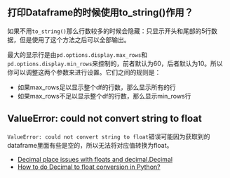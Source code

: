 ## 打印Dataframe的时候使用to_string()作用？

如果不用`to_string()`那么行数较多的时候会隐藏：只显示开头和尾部的5行数据，但是使用了这个方法之后可以全部输出。

最大的显示行是由`pd.options.display.max_rows`和`pd.options.display.min_rows`来控制的，前者默认为60，后者默认为10。所以你可以调整这两个参数来进行设置。它们之间的规则是：

- 如果max_rows足以显示整个df的行数，那么显示所有的行
- 如果max_rows不足以显示整个df的行数，那么显示min_rows行


## ValueError: could not convert string to float

`ValueError: could not convert string to float`错误可能因为获取到的dataframe里面有些是空的，所以无法将对应值转换为float。


- [Decimal place issues with floats and decimal.Decimal](https://stackoverflow.com/questions/286061/decimal-place-issues-with-floats-and-decimal-decimal)
- [How to do Decimal to float conversion in Python?](https://stackoverflow.com/questions/32285927/how-to-do-decimal-to-float-conversion-in-python)
